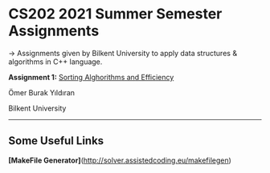 # CS202 2021 Summer Semester Assignments

-> Assignments given by Bilkent University to apply data structures & algorithms in C++ language. 

  **Assignment 1:** [Sorting Alghorithms and Efficiency](https://github.com/brkyildiran0/cs202/tree/main/Assignment-1)



Ömer Burak Yıldıran 

Bilkent University

---

## Some Useful Links

**[MakeFile Generator]**(http://solver.assistedcoding.eu/makefilegen)
